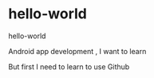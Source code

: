 # hello-world
hello-world

Android app development , I want to learn

But first I need to learn to use Github

